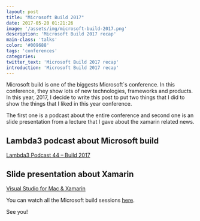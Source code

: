 ```yaml
---
layout: post
title: "Microsoft Build 2017"
date: 2017-05-20 01:21:26
image: '/assets/img/microsoft-build-2017.png'
description: 'Microsoft Build 2017 recap'
main-class: 'talks'
color: '#009688'
tags: 'conferences'
categories:
twitter_text: 'Microsoft Build 2017 recap'
introduction: 'Microsoft Build 2017 recap'
---
```


Microsoft build is one of the biggests Microsoft`s conference. In this conference, they show lots of new technologies, frameworks and products.
In this year, 2017, I decide to write this post to put two things that I did to show the things that I liked in this year conference.

The first one is a podcast about the entire conference and second one is an slide presentation from a lecture that I gave about the xamarin related news.


## Lambda3 podcast about Microsoft build
[Lambda3 Podcast 44 – Build 2017](http://www.lambda3.com.br/2017/05/lambda3-podcast-44-build-2017/)

## Slide presentation about Xamarin
[Visual Studio for Mac & Xamarin](https://pt.slideshare.net/WennderSantos/meetup-build-2017)


You can watch all the Microsoft build sessions [here](https://channel9.msdn.com/Events/Build/2017?wt.mc_id=build_hp).

See you!
